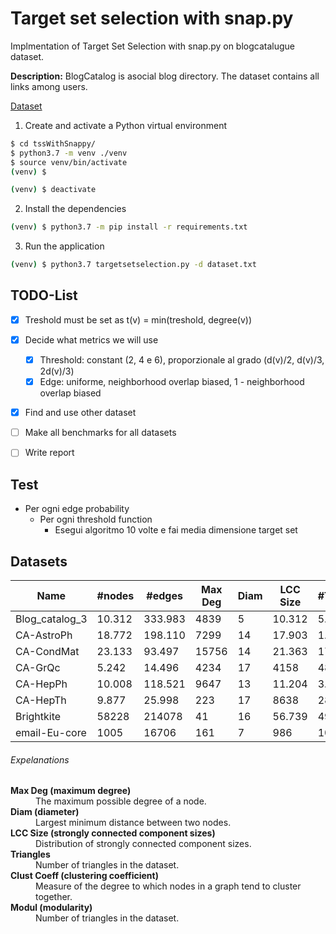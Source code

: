 # Target set selection with snap.py

Implmentation of Target Set Selection with snap.py on blogcatalugue dataset.

**Description:** BlogCatalog is asocial blog directory. The dataset contains all links among users.

[Dataset](http://networkrepository.com/soc-BlogCatalog.php)

1. Create and activate a Python virtual environment

```sh
$ cd tssWithSnappy/
$ python3.7 -m venv ./venv
$ source venv/bin/activate
(venv) $
```

```sh
(venv) $ deactivate
```

2. Install the dependencies

```sh
(venv) $ python3.7 -m pip install -r requirements.txt
```

3. Run the application

```sh
(venv) $ python3.7 targetsetselection.py -d dataset.txt
```

## TODO-List

- [x] Treshold must be set as t(v) = min(treshold, degree(v))  
- [x] Decide what metrics we will use
  - [x] Threshold: constant (2, 4 e 6), proporzionale al grado (d(v)/2, d(v)/3, 2d(v)/3)
  - [x] Edge: uniforme, neighborhood overlap biased, 1 - neighborhood overlap biased 
- [x] Find and use other dataset
- [ ] Make all benchmarks for all datasets
- [ ] Write report


## Test
- Per ogni edge probability
  - Per ogni threshold function
    - Esegui algoritmo 10 volte e fai media dimensione target set

## Datasets

| Name             | #nodes  | #edges    | Max Deg | Diam | LCC Size | #Triangles  | Clust Coeff | Modul  |
| ---------------- | ------- | --------- | ------- | ---- | -------- | ----------- | ----------- | ------ |
| Blog_catalog_3   | 10.312  | 333.983   | 4839    | 5    | 10.312   | 5.608.664   | 0.4631      | 0.2374 |
| CA-AstroPh       | 18.772  | 198.110   | 7299    | 14   | 17.903   | 1.351.441   | 0.6309      | 0.3072 |
| CA-CondMat       | 23.133  | 93.497    | 15756   | 14   | 21.363   | 173.361     | 0.6339      | 0.5809 |
| CA-GrQc          | 5.242   | 14.496    | 4234    | 17   | 4158     | 48.260      | 0.5304      | 0.7433 |
| CA-HepPh         | 10.008  | 118.521   | 9647    | 13   | 11.204   | 3.358.499   | 0.6118      | 0.5085 |
| CA-HepTh         | 9.877   | 25.998    | 223     | 17   | 8638     | 28.399      | 0.4718      | 0.6128 |
| Brightkite       | 58228   | 214078    | 41      | 16   | 56.739   | 494.728     | 0.1723      | 0.172  |
| email-Eu-core    | 1005    | 16706     | 161     | 7    | 986      | 105.461     | 0.3994      | 0.5391 |

###### Expelanations

<dl>
  <dt><strong>Max Deg (maximum degree)</strong></dt>
  <dd>The maximum possible degree of a node.</dd>
  <dt><strong>Diam (diameter)</strong></dt>
  <dd>Largest minimum distance between two nodes.</dd>
  <dt><strong>LCC Size (strongly connected component sizes)</strong></dt>
  <dd>Distribution of strongly connected component sizes.</dd>
  <dt><strong>Triangles</strong></dt>
  <dd>Number of triangles in the dataset.</dd>
  <dt><strong>Clust Coeff (clustering coefficient)</strong></dt>
  <dd>Measure of the degree to which nodes in a graph tend to cluster together.</dd>
  <dt><strong>Modul (modularity)</strong></dt>
  <dd>Number of triangles in the dataset.</dd>
</dl>
